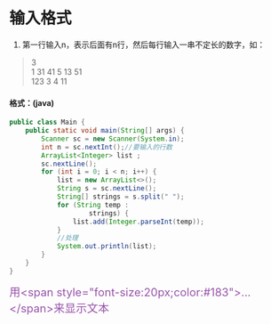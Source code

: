 # 输入格式

1. 第一行输入n，表示后面有n行，然后每行输入一串不定长的数字，如：
> 3  
1 31 41 5 13 51  
123 3 4 11  

#### 格式：(java)  
```java
public class Main {
    public static void main(String[] args) {
        Scanner sc = new Scanner(System.in);
        int n = sc.nextInt();//要输入的行数
        ArrayList<Integer> list ;
        sc.nextLine();
        for (int i = 0; i < n; i++) {
            list = new ArrayList<>();
            String s = sc.nextLine();
            String[] strings = s.split(" ");
            for (String temp :
                    strings) {
                list.add(Integer.parseInt(temp));
            }
            //处理
            System.out.println(list);
        }
    }
}
```

<span style="font-size:20px;color:#95a"> 
用&lt;span style="font-size:20px;color:#183"&gt;...&lt;/span&gt;来显示文本
</span>  